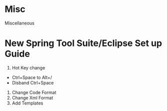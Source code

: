 # Misc
Miscellaneous

# New Spring Tool Suite/Eclipse Set up Guide
1. Hot Key change
  - Ctrl+Space to Alt+/
  - Disband Ctrl+Space
1. Change Code Format
1. Change Xml Format
1. Add Templates
